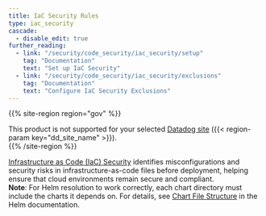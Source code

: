 ```yaml
---
title: IaC Security Rules
type: iac_security
cascade:
  - disable_edit: true
further_reading:
  - link: "/security/code_security/iac_security/setup"
    tag: "Documentation"
    text: "Set up IaC Security"
  - link: "/security/code_security/iac_security/exclusions"
    tag: "Documentation"
    text: "Configure IaC Security Exclusions"
---
```


{{% site-region region="gov" %}}
<div class="alert alert-danger">This product is not supported for your selected <a href="/getting_started/site">Datadog site</a> ({{< region-param key="dd_site_name" >}}).</div>
{{% /site-region %}}

[Infrastructure as Code (IaC) Security][1] identifies misconfigurations and security risks in infrastructure-as-code files before deployment, helping ensure that cloud environments remain secure and compliant.</br>
**Note**: For Helm resolution to work correctly, each chart directory must include the charts it depends on. For details, see [Chart File Structure][2] in the Helm documentation.

[1]: /security/code_security/iac_security/
[2]: https://helm.sh/docs/topics/charts/#the-chart-file-structure
